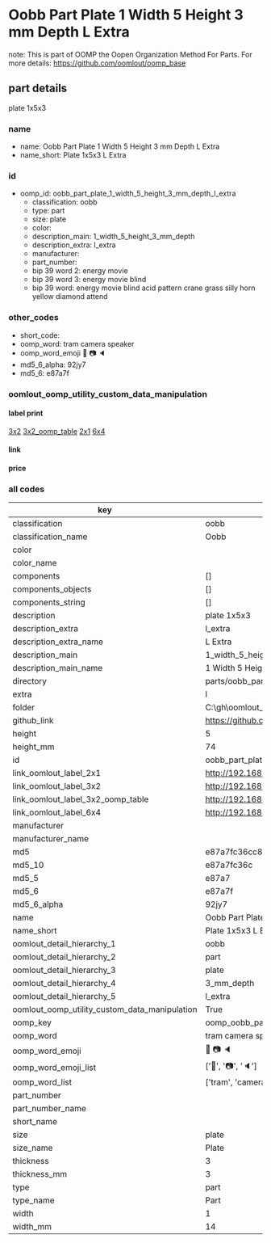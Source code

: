 # Oobb Part Plate 1 Width 5 Height 3 mm Depth L Extra  

note: This is part of OOMP the Oopen Organization Method For Parts. For more details: https://github.com/oomlout/oomp_base

##  part details
  



plate 1x5x3



### name
* name: Oobb Part Plate 1 Width 5 Height 3 mm Depth L Extra
* name_short: Plate 1x5x3 L Extra
### id
* oomp_id: oobb_part_plate_1_width_5_height_3_mm_depth_l_extra
  * classification: oobb
  * type: part
  * size: plate
  * color: 
  * description_main: 1_width_5_height_3_mm_depth
  * description_extra: l_extra
  * manufacturer: 
  * part_number: 
  * bip 39 word 2: energy movie
  * bip 39 word 3: energy movie blind
  * bip 39 word: energy movie blind acid pattern crane grass silly horn yellow diamond attend

### other_codes
* short_code: 
* oomp_word: tram camera speaker
* oomp_word_emoji :tram: :camera: :speaker:
* md5_6_alpha: 92jy7
* md5_6: e87a7f






### oomlout_oomp_utility_custom_data_manipulation
#### label print
[3x2](http://192.168.1.245:1112/?label=oomp%2092jy7)
[3x2_oomp_table](http://192.168.1.108:1112/?label=oomp%2092jy7)
[2x1](http://192.168.1.242:1112/?label=oomp%2092jy7)
[6x4](http://192.168.1.55:1112/?label=oomp%2092jy7)    

#### link

                              

#### price







### all codes 
| key | value |  
| --- | --- |  
| classification | oobb |  
| classification_name | Oobb |  
| color |  |  
| color_name |  |  
| components | [] |  
| components_objects | [] |  
| components_string | [] |  
| description | plate 1x5x3 |  
| description_extra | l_extra |  
| description_extra_name | L Extra |  
| description_main | 1_width_5_height_3_mm_depth |  
| description_main_name | 1 Width 5 Height 3 mm Depth |  
| directory | parts/oobb_part_plate_1_width_5_height_3_mm_depth_l_extra |  
| extra | l |  
| folder | C:\gh\oomlout_oobb_version_4_generated_parts\things\oobb_part_plate_1_width_5_height_3_mm_depth_l_extra |  
| github_link | https://github.com/oomlout/oomlout_oomp_part_src/tree/main/parts/oobb_part_plate_1_width_5_height_3_mm_depth_l_extra |  
| height | 5 |  
| height_mm | 74 |  
| id | oobb_part_plate_1_width_5_height_3_mm_depth_l_extra |  
| link_oomlout_label_2x1 | http://192.168.1.242:1112/?label=oomp%2092jy7 |  
| link_oomlout_label_3x2 | http://192.168.1.245:1112/?label=oomp%2092jy7 |  
| link_oomlout_label_3x2_oomp_table | http://192.168.1.108:1112/?label=oomp%2092jy7 |  
| link_oomlout_label_6x4 | http://192.168.1.55:1112/?label=oomp%2092jy7 |  
| manufacturer |  |  
| manufacturer_name |  |  
| md5 | e87a7fc36cc8acbcc950a01e2fa43a50 |  
| md5_10 | e87a7fc36c |  
| md5_5 | e87a7 |  
| md5_6 | e87a7f |  
| md5_6_alpha | 92jy7 |  
| name | Oobb Part Plate 1 Width 5 Height 3 mm Depth L Extra |  
| name_short | Plate 1x5x3 L Extra |  
| oomlout_detail_hierarchy_1 | oobb |  
| oomlout_detail_hierarchy_2 | part |  
| oomlout_detail_hierarchy_3 | plate |  
| oomlout_detail_hierarchy_4 | 3_mm_depth |  
| oomlout_detail_hierarchy_5 | l_extra |  
| oomlout_oomp_utility_custom_data_manipulation | True |  
| oomp_key | oomp_oobb_part_plate_1_width_5_height_3_mm_depth_l_extra |  
| oomp_word | tram camera speaker |  
| oomp_word_emoji | :tram: :camera: :speaker: |  
| oomp_word_emoji_list | [':tram:', ':camera:', ':speaker:'] |  
| oomp_word_list | ['tram', 'camera', 'speaker'] |  
| part_number |  |  
| part_number_name |  |  
| short_name |  |  
| size | plate |  
| size_name | Plate |  
| thickness | 3 |  
| thickness_mm | 3 |  
| type | part |  
| type_name | Part |  
| width | 1 |  
| width_mm | 14 |  
